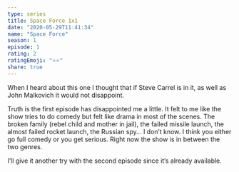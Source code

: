 ```yaml
---
type: series
title: Space Force 1x1
date: "2020-05-29T11:41:34"
name: "Space Force"
season: 1
episode: 1
rating: 2
ratingEmoji: "⭐️⭐️"
share: true
---
```


When I heard about this one I thought that if Steve Carrel is in it, as well as John Malkovich it would not disappoint.

Truth is the first episode has disappointed me a little. It felt to me like the show tries to do comedy but felt like drama in most of the scenes. The broken family (rebel child and mother in jail), the failed missile launch, the almost failed rocket launch, the Russian spy… I don’t know. I think you either go full comedy or you get serious. Right now the show is in between the two genres.

I’ll give it another try with the second episode since it’s already available.
